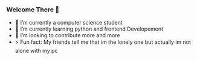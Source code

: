 ### Welcome There 👋

- 🔭 I’m currently a computer science student
- 🌱 I’m currently learning python and frontend Developement
- 👯 I’m looking to contribute more and more
- ⚡ Fun fact: My friends tell me that im the lonely one but actually im not alone with my pc
